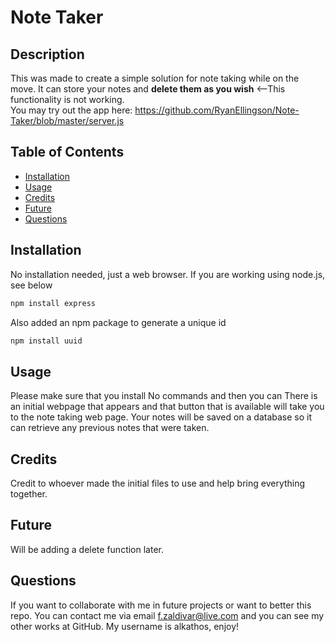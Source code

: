# Note Taker 

## Description
This was made to create a simple solution for note taking while on the move. It can store your notes and **delete them as you wish** <--This functionality is not working.  
You may try out the app here: https://github.com/RyanEllingson/Note-Taker/blob/master/server.js


## Table of Contents
- [Installation](#installation)
- [Usage](#usage)
- [Credits](#credits)
- [Future](#future)
- [Questions](#questions)

## Installation
No installation needed, just a web browser. If you are working using node.js, see below  

```bash
npm install express
```  
Also added an npm package to generate a unique id  

```bash
npm install uuid
```

## Usage
Please make sure that you install No commands and then you can 
There is an initial webpage that appears and that button that is available will take you to the note taking web page. Your notes will be saved on a database so it can retrieve any previous notes that were taken.

## Credits
Credit to whoever made the initial files to use and help bring everything together.

## Future
Will be adding a delete function later.

## Questions
If you want to collaborate with me in future projects or want to better this repo. You can contact me via email f.zaldivar@live.com and you can see my other works at GitHub. My username is alkathos, enjoy!